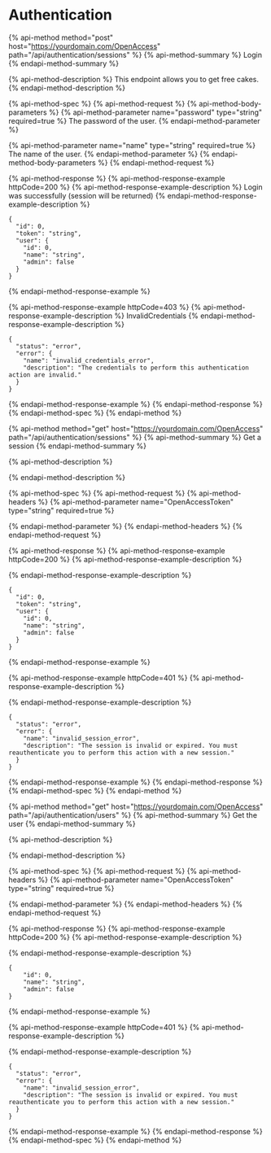 # Authentication

{% api-method method="post" host="https://yourdomain.com/OpenAccess" path="/api/authentication/sessions" %}
{% api-method-summary %}
Login
{% endapi-method-summary %}

{% api-method-description %}
This endpoint allows you to get free cakes.
{% endapi-method-description %}

{% api-method-spec %}
{% api-method-request %}
{% api-method-body-parameters %}
{% api-method-parameter name="password" type="string" required=true %}
The password of the user.
{% endapi-method-parameter %}

{% api-method-parameter name="name" type="string" required=true %}
The name of the user.
{% endapi-method-parameter %}
{% endapi-method-body-parameters %}
{% endapi-method-request %}

{% api-method-response %}
{% api-method-response-example httpCode=200 %}
{% api-method-response-example-description %}
Login was successfully \(session will be returned\)
{% endapi-method-response-example-description %}

```
{
  "id": 0,
  "token": "string",
  "user": {
    "id": 0,
    "name": "string",
    "admin": false
  }
}
```
{% endapi-method-response-example %}

{% api-method-response-example httpCode=403 %}
{% api-method-response-example-description %}
InvalidCredentials
{% endapi-method-response-example-description %}

```
{
  "status": "error",
  "error": {
    "name": "invalid_credentials_error",
    "description": "The credentials to perform this authentication action are invalid."
  }
}
```
{% endapi-method-response-example %}
{% endapi-method-response %}
{% endapi-method-spec %}
{% endapi-method %}

{% api-method method="get" host="https://yourdomain.com/OpenAccess" path="/api/authentication/sessions" %}
{% api-method-summary %}
Get a session
{% endapi-method-summary %}

{% api-method-description %}

{% endapi-method-description %}

{% api-method-spec %}
{% api-method-request %}
{% api-method-headers %}
{% api-method-parameter name="OpenAccessToken" type="string" required=true %}

{% endapi-method-parameter %}
{% endapi-method-headers %}
{% endapi-method-request %}

{% api-method-response %}
{% api-method-response-example httpCode=200 %}
{% api-method-response-example-description %}

{% endapi-method-response-example-description %}

```
{
  "id": 0,
  "token": "string",
  "user": {
    "id": 0,
    "name": "string",
    "admin": false
  }
}
```
{% endapi-method-response-example %}

{% api-method-response-example httpCode=401 %}
{% api-method-response-example-description %}

{% endapi-method-response-example-description %}

```
{
  "status": "error",
  "error": {
    "name": "invalid_session_error",
    "description": "The session is invalid or expired. You must reauthenticate you to perform this action with a new session."
  }
}
```
{% endapi-method-response-example %}
{% endapi-method-response %}
{% endapi-method-spec %}
{% endapi-method %}



{% api-method method="get" host="https://yourdomain.com/OpenAccess" path="/api/authentication/users" %}
{% api-method-summary %}
Get the user
{% endapi-method-summary %}

{% api-method-description %}

{% endapi-method-description %}

{% api-method-spec %}
{% api-method-request %}
{% api-method-headers %}
{% api-method-parameter name="OpenAccessToken" type="string" required=true %}

{% endapi-method-parameter %}
{% endapi-method-headers %}
{% endapi-method-request %}

{% api-method-response %}
{% api-method-response-example httpCode=200 %}
{% api-method-response-example-description %}

{% endapi-method-response-example-description %}

```
{
    "id": 0,
    "name": "string",
    "admin": false
}
```
{% endapi-method-response-example %}

{% api-method-response-example httpCode=401 %}
{% api-method-response-example-description %}

{% endapi-method-response-example-description %}

```
{
  "status": "error",
  "error": {
    "name": "invalid_session_error",
    "description": "The session is invalid or expired. You must reauthenticate you to perform this action with a new session."
  }
}
```
{% endapi-method-response-example %}
{% endapi-method-response %}
{% endapi-method-spec %}
{% endapi-method %}

